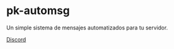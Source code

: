 # pk-automsg
Un simple sistema de mensajes automatizados para tu servidor.

[Discord](https://discord.gg/SyfSquKefU)
